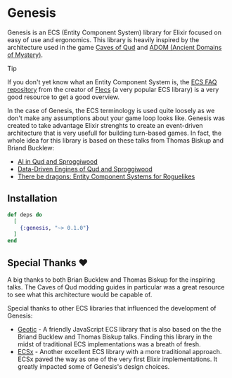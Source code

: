 # Genesis

Genesis is an ECS (Entity Component System) library for Elixir focused on easy of use and ergonomics. This library is heavily inspired by the architecture used in the game [Caves of Qud](https://www.cavesofqud.com/) and [ADOM (Ancient Domains of Mystery)](https://www.adom.de/).

> [!TIP]
> If you don't yet know what an Entity Component System is, the [ECS FAQ repository](https://github.com/SanderMertens/ecs-faq) from the creator of [Flecs](https://www.flecs.dev/) (a very popular ECS library) is a very good resource to get a good overview.

In the case of Genesis, the ECS terminology is used quite loosely as we don't make any assumptions about your game loop looks like. Genesis was created to take advantage Elixir strenghts to create an event-driven architecture that is very usefull for building turn-based games. In fact, the whole idea for this library is based on these talks from Thomas Biskup and Briand Bucklew:

- [AI in Qud and Sproggiwood](https://www.youtube.com/watch?v=4uxN5GqXcaA)
- [Data-Driven Engines of Qud and Sproggiwood](https://www.youtube.com/watch?v=U03XXzcThGU)
- [There be dragons: Entity Component Systems for Roguelikes](https://www.youtube.com/watch?v=fGLJC5UY2o4)

## Installation

```elixir
def deps do
  [
    {:genesis, "~> 0.1.0"}
  ]
end
```

## Special Thanks ❤️

A big thanks to both Brian Bucklew and Thomas Biskup for the inspiring talks. The Caves of Qud modding guides in particular was a great resource to see what this architecture would be capable of.

Special thanks to other ECS libraries that influenced the development of Genesis:

- [Geotic](https://github.com/ddmills/geotic) - A friendly JavaScript ECS library that is also based on the the Briand Bucklew and Thomas Biskup talks. Finding this library in the midst of traditional ECS implementations was a breath of fresh.
- [ECSx](https://github.com/ecsx-framework/ECSx) - Another excellent ECS library with a more traditional approach. ECSx paved the way as one of the very first Elixir implementations. It greatly impacted some of Genesis's design choices.
